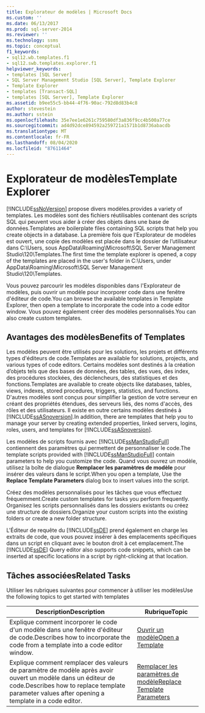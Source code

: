 ```yaml
---
title: Explorateur de modèles | Microsoft Docs
ms.custom: ''
ms.date: 06/13/2017
ms.prod: sql-server-2014
ms.reviewer: ''
ms.technology: ssms
ms.topic: conceptual
f1_keywords:
- sql12.wb.templates.f1
- sql12.swb.templates.explorer.f1
helpviewer_keywords:
- templates [SQL Server]
- SQL Server Management Studio [SQL Server], Template Explorer
- Template Explorer
- templates [Transact-SQL]
- templates [SQL Server], Template Explorer
ms.assetid: b9ee55c5-bb44-4f76-90ac-792d8d83b4c8
author: stevestein
ms.author: sstein
ms.openlocfilehash: 35e7ee1e6261c759580df3a836f9cc4b500a77ce
ms.sourcegitcommit: ad4d92dce894592a259721a1571b1d8736abacdb
ms.translationtype: MT
ms.contentlocale: fr-FR
ms.lasthandoff: 08/04/2020
ms.locfileid: "87611464"
---
```

# <a name="template-explorer"></a><span data-ttu-id="f4a1b-102">Explorateur de modèles</span><span class="sxs-lookup"><span data-stu-id="f4a1b-102">Template Explorer</span></span>
  [!INCLUDE[ssNoVersion](../../includes/ssnoversion-md.md)] <span data-ttu-id="f4a1b-103">propose divers modèles.</span><span class="sxs-lookup"><span data-stu-id="f4a1b-103">provides a variety of templates.</span></span> <span data-ttu-id="f4a1b-104">Les modèles sont des fichiers réutilisables contenant des scripts SQL qui peuvent vous aider à créer des objets dans une base de données.</span><span class="sxs-lookup"><span data-stu-id="f4a1b-104">Templates are boilerplate files containing SQL scripts that help you create objects in a database.</span></span> <span data-ttu-id="f4a1b-105">La première fois que l’Explorateur de modèles est ouvert, une copie des modèles est placée dans le dossier de l’utilisateur dans C:\Users, sous AppData\Roaming\Microsoft\SQL Server Management Studio\120\Templates.</span><span class="sxs-lookup"><span data-stu-id="f4a1b-105">The first time the template explorer is opened, a copy of the templates are placed in the user's folder in C:\Users, under AppData\Roaming\Microsoft\SQL Server Management Studio\120\Templates.</span></span>  
  
 <span data-ttu-id="f4a1b-106">Vous pouvez parcourir les modèles disponibles dans l'Explorateur de modèles, puis ouvrir un modèle pour incorporer code dans une fenêtre d'éditeur de code.</span><span class="sxs-lookup"><span data-stu-id="f4a1b-106">You can browse the available templates in Template Explorer, then open a template to incorporate the code into a code editor window.</span></span> <span data-ttu-id="f4a1b-107">Vous pouvez également créer des modèles personnalisés.</span><span class="sxs-lookup"><span data-stu-id="f4a1b-107">You can also create custom templates.</span></span>  
  
## <a name="benefits-of-templates"></a><span data-ttu-id="f4a1b-108">Avantages des modèles</span><span class="sxs-lookup"><span data-stu-id="f4a1b-108">Benefits of Templates</span></span>  
 <span data-ttu-id="f4a1b-109">Les modèles peuvent être utilisés pour les solutions, les projets et différents types d'éditeurs de code.</span><span class="sxs-lookup"><span data-stu-id="f4a1b-109">Templates are available for solutions, projects, and various types of code editors.</span></span> <span data-ttu-id="f4a1b-110">Certains modèles sont destinés à la création d’objets tels que des bases de données, des tables, des vues, des index, des procédures stockées, des déclencheurs, des statistiques et des fonctions.</span><span class="sxs-lookup"><span data-stu-id="f4a1b-110">Templates are available to create objects like databases, tables, views, indexes, stored procedures, triggers, statistics, and functions.</span></span> <span data-ttu-id="f4a1b-111">D'autres modèles sont conçus pour simplifier la gestion de votre serveur en créant des propriétés étendues, des serveurs liés, des noms d'accès, des rôles et des utilisateurs. Il existe en outre certains modèles destinés à [!INCLUDE[ssASnoversion](../../includes/ssasnoversion-md.md)].</span><span class="sxs-lookup"><span data-stu-id="f4a1b-111">In addition, there are templates that help you to manage your server by creating extended properties, linked servers, logins, roles, users, and templates for [!INCLUDE[ssASnoversion](../../includes/ssasnoversion-md.md)].</span></span>  
  
 <span data-ttu-id="f4a1b-112">Les modèles de scripts fournis avec [!INCLUDE[ssManStudioFull](../../includes/ssmanstudiofull-md.md)] contiennent des paramètres qui permettent de personnaliser le code.</span><span class="sxs-lookup"><span data-stu-id="f4a1b-112">The template scripts provided with [!INCLUDE[ssManStudioFull](../../includes/ssmanstudiofull-md.md)] contain parameters to help you customize the code.</span></span> <span data-ttu-id="f4a1b-113">Quand vous ouvrez un modèle, utilisez la boîte de dialogue **Remplacer les paramètres de modèle** pour insérer des valeurs dans le script.</span><span class="sxs-lookup"><span data-stu-id="f4a1b-113">When you open a template, Use the **Replace Template Parameters** dialog box to insert values into the script.</span></span>  
  
 <span data-ttu-id="f4a1b-114">Créez des modèles personnalisés pour les tâches que vous effectuez fréquemment.</span><span class="sxs-lookup"><span data-stu-id="f4a1b-114">Create custom templates for tasks you perform frequently.</span></span> <span data-ttu-id="f4a1b-115">Organisez les scripts personnalisés dans les dossiers existants ou créez une structure de dossiers.</span><span class="sxs-lookup"><span data-stu-id="f4a1b-115">Organize your custom scripts into the existing folders or create a new folder structure.</span></span>  
  
 <span data-ttu-id="f4a1b-116">L'Éditeur de requête du [!INCLUDE[ssDE](../../includes/ssde-md.md)] prend également en charge les extraits de code, que vous pouvez insérer à des emplacements spécifiques dans un script en cliquant avec le bouton droit à cet emplacement.</span><span class="sxs-lookup"><span data-stu-id="f4a1b-116">The [!INCLUDE[ssDE](../../includes/ssde-md.md)] Query editor also supports code snippets, which can be inserted at specific locations in a script by right-clicking at that location.</span></span>  
  
## <a name="related-tasks"></a><span data-ttu-id="f4a1b-117">Tâches associées</span><span class="sxs-lookup"><span data-stu-id="f4a1b-117">Related Tasks</span></span>  
 <span data-ttu-id="f4a1b-118">Utiliser les rubriques suivantes pour commencer à utiliser les modèles</span><span class="sxs-lookup"><span data-stu-id="f4a1b-118">Use the following topics to get started with templates</span></span>  
  
|<span data-ttu-id="f4a1b-119">**Description**</span><span class="sxs-lookup"><span data-stu-id="f4a1b-119">**Description**</span></span>|<span data-ttu-id="f4a1b-120">**Rubrique**</span><span class="sxs-lookup"><span data-stu-id="f4a1b-120">**Topic**</span></span>|  
|---------------------|---------------|  
|<span data-ttu-id="f4a1b-121">Explique comment incorporer le code d'un modèle dans une fenêtre d'éditeur de code.</span><span class="sxs-lookup"><span data-stu-id="f4a1b-121">Describes how to incorporate the code from a template into a code editor window.</span></span>|[<span data-ttu-id="f4a1b-122">Ouvrir un modèle</span><span class="sxs-lookup"><span data-stu-id="f4a1b-122">Open a Template</span></span>](open-a-template.md)|  
|<span data-ttu-id="f4a1b-123">Explique comment remplacer des valeurs de paramètre de modèle après avoir ouvert un modèle dans un éditeur de code.</span><span class="sxs-lookup"><span data-stu-id="f4a1b-123">Describes how to replace template parameter values after opening a template in a code editor.</span></span>|[<span data-ttu-id="f4a1b-124">Remplacer les paramètres de modèle</span><span class="sxs-lookup"><span data-stu-id="f4a1b-124">Replace Template Parameters</span></span>](replace-template-parameters.md)|  
  
  

